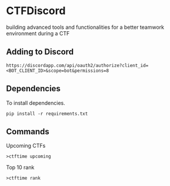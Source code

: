 # CTFDiscord
building advanced tools and functionalities for a better teamwork environment during a CTF

## Adding to Discord

`https://discordapp.com/api/oauth2/authorize?client_id=<BOT_CLIENT_ID>&scope=bot&permissions=8`

## Dependencies

To install dependencies.

`pip install -r requirements.txt`

## Commands

Upcoming CTFs

`>ctftime upcoming`

Top 10 rank

`>ctftime rank`
